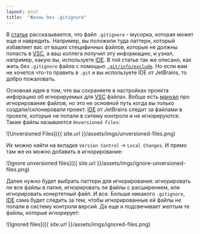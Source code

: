 ```yaml
---
layout: post
title:  "Жизнь без .gitignore"
---
```


В [статье](https://hackernoon.com/exclude-files-from-git-without-committing-changes-to-gitignore-986fa712e78d)
рассказывается, что файл `.gitignore` - мусорка, которая может еще и навредить. Например, вы положили туда паттерн,
который избавляет вас от ваших специфичных файлов, которые не должны попасть в 
[VSC](https://en.wikipedia.org/wiki/Version_control), а ваш коллега получил эту информацию, и узнал, 
например, какую вы, используете [IDE](https://en.wikipedia.org/wiki/IDE). В той статье так же описано,
как жить без `.gitignore` файла с помощью 
[`.git/info/exclude`](https://help.github.com/articles/ignoring-files/#explicit-repository-excludes). Но если вам 
не хочется что-то править в `.git` и вы используете IDE от JetBrains, то добро пожаловать.

Основная идея в том, что вы сохраняете в настройках проекта инфорацию об игнорируемых для 
[VSC](https://en.wikipedia.org/wiki/Version_control) файлах. Вобще есть 
[мануал](https://www.jetbrains.com/help/idea/configuring-ignored-files.html) про игнорирование файлов,
но это не основной путь когда вы только создали/склонировали проект. [IDE](https://en.wikipedia.org/wiki/IDE)
от JetBrains следит за файлами в проекте, которые не попали в ситему контроля и не игнорируются. 
Такие файлы называются `Unversioned Files`:
 
![Unversioned Files]({{ site.url }}/assets/imgs/unversioned-files.png)

Их можно найти на вкладке `Version Control` -> `Local Changes`. И прямо там же их можно добавить в игнорирование:

![Ignore unversioned files]({{ site.url }}/assets/imgs/ignore-unversioned-files.png)

Далее нужно будет выбрать паттерн для игнорирования: игнорировать ли все файлы в папке, 
игнорировать ли файлы с расширением, или игнорировать конкртетный файл. И все. Больше никакого `.gitignore`, 
[IDE](https://en.wikipedia.org/wiki/IDE) сама будет следить за тем, чтобы игнорированные ей файлы не попали
в систему контроля версий. Да еще и подсвечивает желтым те файлы, которые игнорирует:

![Ignored files]({{ site.url }}/assets/imgs/ignored-files.png)
